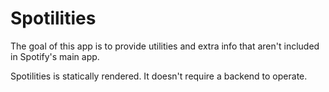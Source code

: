 # Spotilities

The goal of this app is to provide utilities and extra info that aren't included in Spotify's main app.

Spotilities is statically rendered. It doesn't require a backend to operate.